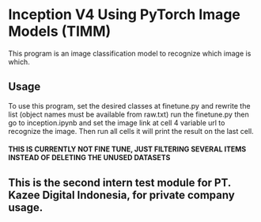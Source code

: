 # Inception V4 Using PyTorch Image Models (TIMM)

This program is an image classification model to recognize which image is which.

## Usage
To use this program, set the desired classes at finetune.py and rewrite the list (object names must be available from raw.txt) run the finetune.py then go to inception.ipynb and set the image link at cell 4 variable url to recognize the image. Then run all cells it will print the result on the last cell.

#### THIS IS CURRENTLY NOT FINE TUNE, JUST FILTERING SEVERAL ITEMS INSTEAD OF DELETING THE UNUSED DATASETS

## This is the second intern test module for PT. Kazee Digital Indonesia, for private company usage.
